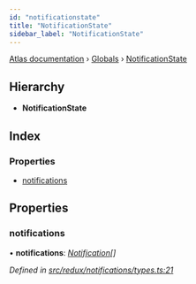 ```yaml
---
id: "notificationstate"
title: "NotificationState"
sidebar_label: "NotificationState"
---
```


[Atlas documentation](../index.md) › [Globals](../globals.md) › [NotificationState](notificationstate.md)

## Hierarchy

* **NotificationState**

## Index

### Properties

* [notifications](notificationstate.md#notifications)

## Properties

###  notifications

• **notifications**: *[Notification](notification.md)[]*

*Defined in [src/redux/notifications/types.ts:21](https://github.com/chronark/atlas/blob/4c0c2ce/src/redux/notifications/types.ts#L21)*
